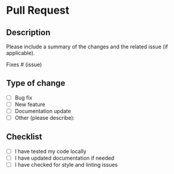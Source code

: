 # Pull Request

## Description
Please include a summary of the changes and the related issue (if applicable).

Fixes # (issue)

## Type of change
- [ ] Bug fix
- [ ] New feature
- [ ] Documentation update
- [ ] Other (please describe):

## Checklist
- [ ] I have tested my code locally
- [ ] I have updated documentation if needed
- [ ] I have checked for style and linting issues
